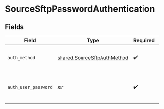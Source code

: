 # SourceSftpPasswordAuthentication


## Fields

| Field                                                                      | Type                                                                       | Required                                                                   | Description                                                                |
| -------------------------------------------------------------------------- | -------------------------------------------------------------------------- | -------------------------------------------------------------------------- | -------------------------------------------------------------------------- |
| `auth_method`                                                              | [shared.SourceSftpAuthMethod](../../models/shared/sourcesftpauthmethod.md) | :heavy_check_mark:                                                         | Connect through password authentication                                    |
| `auth_user_password`                                                       | *str*                                                                      | :heavy_check_mark:                                                         | OS-level password for logging into the jump server host                    |